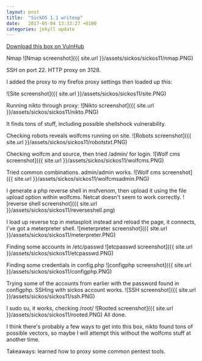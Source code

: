 ```yaml
---
layout: post
title:  "SickOS 1.1 writeup"
date:   2017-05-04 13:33:27 +0100
categories: jekyll update
---
```


[Download this box on VulnHub](https://www.vulnhub.com/entry/sickos-11,132/)

Nmap
![Nmap screenshot]({{ site.url }}/assets/sickos/sickos11/nmap.PNG)

SSH on port 22.
HTTP proxy on 3128.

I added the proxy to my firefox proxy settings then loaded up this:

![Site screenshot]({{ site.url }}/assets/sickos/sickos11/site.PNG)

Running nikto through proxy:
![Nikto screenshot]({{ site.url }}/assets/sickos/sickos11/nikto.PNG)

It finds tons of stuff, including possible shellshock vulnerability.

Checking robots reveals wolfcms running on site.
![Robots screenshot]({{ site.url }}/assets/sickos/sickos11/robotstxt.PNG)

Checking wolfcm and source, then tried /admin/ for login.
![Wolf cms screenshot]({{ site.url }}/assets/sickos/sickos11/wolfcms.PNG)

Tried common combinations. admin/admin works.
![Wolf cms screenshot]({{ site.url }}/assets/sickos/sickos11/wolfcmsadmin.PNG)

I generate a php reverse shell in msfvenom, then upload it using the file upload option within wolfcms. Netcat doesn't seem to work correctly.
![reverse shell screenshot]({{ site.url }}/assets/sickos/sickos11/reverseshell.png)

I load up reverse tcp in metasploit instead and reload the page, it connects, I've got a meterpreter shell.
![meterpreter screenshot]({{ site.url }}/assets/sickos/sickos11/meterpreter.PNG)

Finding some accounts in /etc/passwd
![etcpasswd screenshot]({{ site.url }}/assets/sickos/sickos11/etcpasswd.PNG)

Finding some credentials in config.php
![configphp screenshot]({{ site.url }}/assets/sickos/sickos11/configphp.PNG)

Trying some of the accounts from earlier with the password found in configphp. SSHing with sickos account works.
![SSH screenshot]({{ site.url }}/assets/sickos/sickos11/ssh.PNG)

I sudo su, it works, checking /root/
![Rooted screenshot]({{ site.url }}/assets/sickos/sickos11/rooted.PNG)
All done.

I think there's probably a few ways to get into this box, nikto found tons of possible vectors, so maybe I will attempt this without the wolfcms stuff at another time.

Takeaways: learned how to proxy some common pentest tools.


